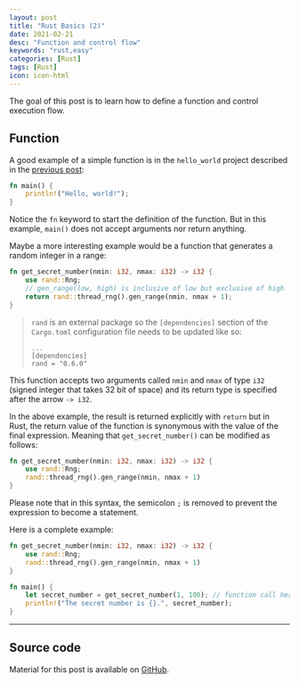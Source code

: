 ```yaml
---
layout: post
title: "Rust Basics (2)"
date: 2021-02-21
desc: "Function and control flow"
keywords: "rust,easy"
categories: [Rust]
tags: [Rust]
icon: icon-html
---
```


The goal of this post is to learn how to define a function and control execution flow.

## Function

A good example of a simple function is in the `hello_world` project described in the [previous post](https://guillaumefavelier.github.io/rust/2021/02/13/rust_basics_1.html):

```rust
fn main() {
    println!("Hello, world!");
}
```

Notice the `fn` keyword to start the definition of the function. But in this example,
`main()` does not accept arguments nor return anything.

Maybe a more interesting example would be a function that generates a random integer
in a range:

```rust
fn get_secret_number(nmin: i32, nmax: i32) -> i32 {
    use rand::Rng;
    // gen_range(low, high) is inclusive of low but exclusive of high
    return rand::thread_rng().gen_range(nmin, nmax + 1);
}
```
> `rand` is an external package so the `[dependencies]` section of the `Cargo.toml` configuration file needs
> to be updated like so:
> ```
> ...
> [dependencies]
> rand = "0.6.0"
> ```

This function accepts two arguments called `nmin` and `nmax` of type `i32` (signed integer that takes 32 bit of space)
and its return type is specified after the arrow `-> i32`.

In the above example, the result is returned explicitly with `return` but in Rust, the return value of
the function is synonymous with the value of the final expression. Meaning that `get_secret_number()`
can be modified as follows:

```rust
fn get_secret_number(nmin: i32, nmax: i32) -> i32 {
    use rand::Rng;
    rand::thread_rng().gen_range(nmin, nmax + 1)
}
```

Please note that in this syntax, the semicolon `;` is removed to prevent the expression to become a 
statement.

Here is a complete example:

```rust
fn get_secret_number(nmin: i32, nmax: i32) -> i32 {
    use rand::Rng;
    rand::thread_rng().gen_range(nmin, nmax + 1)
}

fn main() {
    let secret_number = get_secret_number(1, 100); // function call here!
    println!("The secret number is {}.", secret_number);
}
```
---

## Source code

Material for this post is available on [GitHub](https://github.com/GuillaumeFavelier/blog_rust_basics_2).
